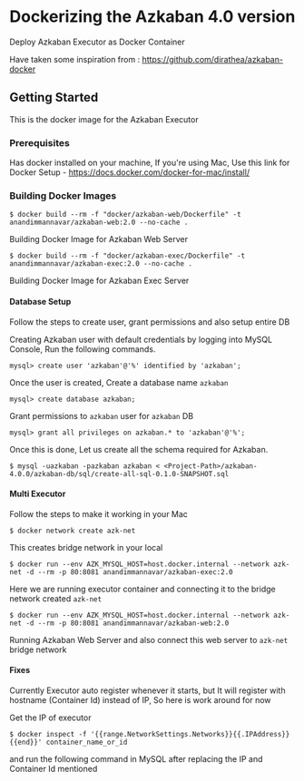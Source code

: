 # Dockerizing the Azkaban 4.0 version

Deploy Azkaban Executor as Docker Container

Have taken some inspiration from : https://github.com/dirathea/azkaban-docker

## Getting Started

This is the docker image for the Azkaban Executor

### Prerequisites

Has docker installed on your machine, If you're using Mac, Use this link for Docker Setup - https://docs.docker.com/docker-for-mac/install/

### Building Docker Images

```
$ docker build --rm -f "docker/azkaban-web/Dockerfile" -t anandimmannavar/azkaban-web:2.0 --no-cache .
```
Building Docker Image for Azkaban Web Server

```
$ docker build --rm -f "docker/azkaban-exec/Dockerfile" -t anandimmannavar/azkaban-exec:2.0 --no-cache .
```
Building Docker Image for Azkaban Exec Server

#### Database Setup
Follow the steps to create user, grant permissions and also setup entire DB

Creating Azkaban user with default credentials by logging into MySQL Console, Run the following commands.

```
mysql> create user 'azkaban'@'%' identified by 'azkaban';
```

Once the user is created, Create a database name `azkaban`

```
mysql> create database azkaban;
```

Grant permissions to `azkaban` user for `azkaban` DB

```
mysql> grant all privileges on azkaban.* to 'azkaban'@'%';
```

Once this is done, Let us create all the schema required for Azkaban.

```
$ mysql -uazkaban -pazkaban azkaban < <Project-Path>/azkaban-4.0.0/azkaban-db/sql/create-all-sql-0.1.0-SNAPSHOT.sql
```


#### Multi Executor

Follow the steps to make it working in your Mac 

```
$ docker network create azk-net
```
This creates bridge network in your local

```
$ docker run --env AZK_MYSQL_HOST=host.docker.internal --network azk-net -d --rm -p 80:8081 anandimmannavar/azkaban-exec:2.0
```
Here we are running executor container and connecting it to the bridge network created `azk-net`


```
$ docker run --env AZK_MYSQL_HOST=host.docker.internal --network azk-net -d --rm -p 80:8081 anandimmannavar/azkaban-web:2.0
```
Running Azkaban Web Server and also connect this web server to `azk-net` bridge network

#### Fixes

Currently Executor auto register whenever it starts, but It will register with hostname (Container Id) instead of IP, So here is work around for now

Get the IP of executor

```
$ docker inspect -f '{{range.NetworkSettings.Networks}}{{.IPAddress}}{{end}}' container_name_or_id
```

and run the following command in MySQL after replacing the IP and Container Id mentioned
